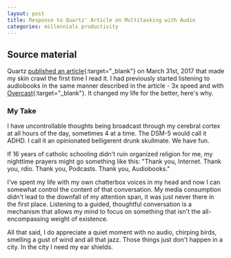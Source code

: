 ```yaml
---
layout: post
title: Response to Quartz' Article on Multitasking with Audio
categories: millennials productivity
---
```


## Source material

Quartz [published an article](https://qz.com/924075/audiobook-readers-obsessed-with-multitasking-are-driving-americas-biggest-new-reading-trend/){:target="_blank"} on March 31st, 2017 that made my skin crawl the first time I read it. I had previously started listening to audiobooks in the same manner described in the article - 3x speed and with [Overcast](http://overcast.fm/){:target="_blank"}. It changed my life for the better, here's why.

### My Take

I have uncontrollable thoughts being broadcast through my cerebral cortex at all hours of the day, sometimes 4 at a time. The DSM-5 would call it ADHD. I call it an opinionated belligerent drunk skullmate. We have fun.

If 16 years of catholic schooling didn't ruin organized religion for me, my nighttime prayers might go something like this: "Thank you, Internet. Thank you, rdio. Thank you, Podcasts. Thank you, Audiobooks."

I've spent my life with my own chatterbox voices in my head and now I can somewhat control the content of that conversation. My media consumption didn't lead to the downfall of my attention span, it was just never there in the first place. Listening to a guided, thoughtful conversation is a mechanism that allows my mind to focus on something that isn't the all-encompassing weight of existence.

All that said, I do appreciate a quiet moment with no audio, chirping birds, smelling a gust of wind and all that jazz. Those things just don't happen in a city. In the city I need my ear shields.
